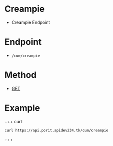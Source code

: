 # Creampie
- Creampie Endpoint

# Endpoint
- `/cum/creampie` 

# Method
- [GET](https://developer.mozilla.org/en-US/docs/Web/HTTP/Methods/GET)

# Example
+++ curl
``` 
curl https://api.porit.apidev234.tk/cum/creampie
``` 
+++